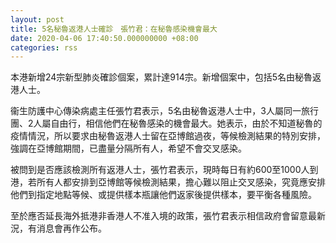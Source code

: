 ```yaml
---
layout: post
title: 5名秘魯返港人士確診　張竹君：在秘魯感染機會最大
date: 2020-04-06 17:40:50.000000000 +08:00
categories: rss
---
```


本港新增24宗新型肺炎確診個案，累計達914宗。新增個案中，包括5名由秘魯返港人士。

衞生防護中心傳染病處主任張竹君表示，5名由秘魯返港人士中，3人屬同一旅行團、2人屬自由行，相信他們在秘魯感染的機會最大。她表示，由於不知道秘魯的疫情情況，所以要求由秘魯返港人士留在亞博館過夜，等候檢測結果的特別安排，強調在亞博館期間，已盡量分隔所有人，希望不會交叉感染。

被問到是否應該檢測所有返港人士，張竹君表示，現時每日有約600至1000人到港，若所有人都安排到亞博館等候檢測結果，擔心難以阻止交叉感染，究竟應安排他們到指定地點等候、或提供樣本瓶讓他們返家後提供樣本，要平衡各種風險。

至於應否延長海外抵港非香港人不准入境的政策，張竹君表示相信政府會留意最新況，有消息會再作公布。
